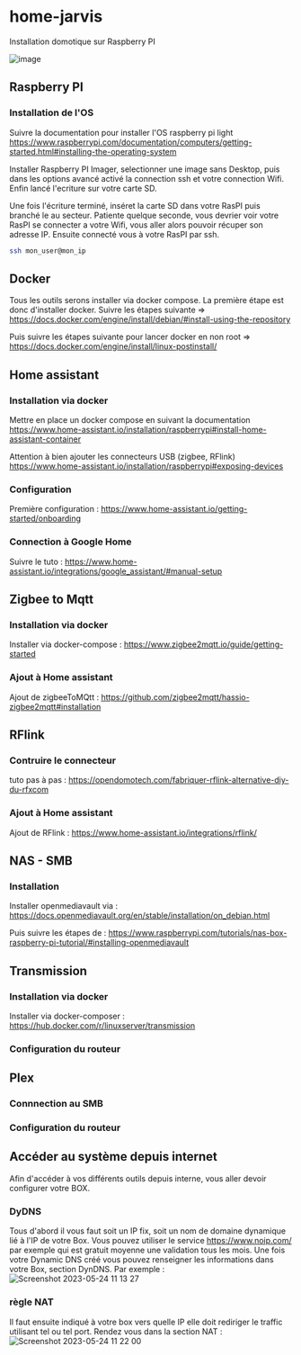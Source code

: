 # home-jarvis

Installation domotique sur Raspberry PI

![image](https://user-images.githubusercontent.com/48330020/231480806-cca2138e-82c3-4636-a959-6ef20c072cfc.png)

## Raspberry PI

### Installation de l'OS

Suivre la documentation pour installer l'OS raspberry pi light <https://www.raspberrypi.com/documentation/computers/getting-started.html#installing-the-operating-system>

Installer Raspberry PI Imager, selectionner une image sans Desktop, puis dans les options avancé activé la connection ssh et votre connection Wifi. 
Enfin lancé l'ecriture sur votre carte SD.

Une fois l'écriture terminé, inséret la carte SD dans votre RasPI puis branché le au secteur. 
Patiente quelque seconde, vous devrier voir votre RasPI se connecter a votre Wifi, vous aller alors pouvoir récuper son adresse IP.
Ensuite connecté vous à votre RasPI par ssh. 

```bash
ssh mon_user@mon_ip
```

## Docker

Tous les outils serons installer via docker compose. La première étape est donc d'installer docker. 
Suivre les étapes suivante => <https://docs.docker.com/engine/install/debian/#install-using-the-repository>

Puis suivre les étapes suivante pour lancer docker en non root => <https://docs.docker.com/engine/install/linux-postinstall/>
## Home assistant

### Installation via docker

Mettre en place un docker compose en suivant la documentation <https://www.home-assistant.io/installation/raspberrypi#install-home-assistant-container>

Attention à bien ajouter les connecteurs USB (zigbee, RFlink) <https://www.home-assistant.io/installation/raspberrypi#exposing-devices>

### Configuration

Première configuration : <https://www.home-assistant.io/getting-started/onboarding>

### Connection à Google Home

Suivre le tuto : https://www.home-assistant.io/integrations/google_assistant/#manual-setup

## Zigbee to Mqtt

### Installation via docker

Installer via docker-compose : <https://www.zigbee2mqtt.io/guide/getting-started>

### Ajout à Home assistant

Ajout de zigbeeToMQtt : <https://github.com/zigbee2mqtt/hassio-zigbee2mqtt#installation>

## RFlink

### Contruire le connecteur

tuto pas à pas : <https://opendomotech.com/fabriquer-rflink-alternative-diy-du-rfxcom>

### Ajout à Home assistant

Ajout de RFlink : <https://www.home-assistant.io/integrations/rflink/>

## NAS - SMB

### Installation

Installer openmediavault via : <https://docs.openmediavault.org/en/stable/installation/on_debian.html>

Puis suivre les étapes de : <https://www.raspberrypi.com/tutorials/nas-box-raspberry-pi-tutorial/#installing-openmediavault>

## Transmission

### Installation via docker

Installer via docker-composer : <https://hub.docker.com/r/linuxserver/transmission>

### Configuration du routeur

## Plex

### Connnection au SMB

### Configuration du routeur

## Accéder au système depuis internet

Afin d'accéder à vos différents outils depuis interne, vous aller devoir configurer votre BOX. 

### DyDNS
Tous d'abord il vous faut soit un IP fix, soit un nom de domaine dynamique lié à l'IP de votre Box. 
Vous pouvez utiliser le service https://www.noip.com/ par exemple qui est gratuit moyenne une validation tous les mois. 
Une fois votre Dynamic DNS créé vous pouvez renseigner les informations dans votre Box, section DynDNS.
Par exemple : 
![Screenshot 2023-05-24 11 13 27](https://github.com/qledelas/home-jarvis/assets/48330020/fae33371-d954-4c05-93fd-605b4d9e1412)

### règle NAT
Il faut ensuite indiqué à votre box vers quelle IP elle doit rediriger le traffic utilisant tel ou tel port.
Rendez vous dans la section NAT :
![Screenshot 2023-05-24 11 22 00](https://github.com/qledelas/home-jarvis/assets/48330020/641b6409-7651-4e0e-a037-5c016acd1d4a)
